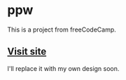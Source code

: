 # ppw
This is a project from freeCodeCamp.
## [Visit site](https://jeru7.github.io/ppw/)<br>
I'll replace it with my own design soon.
